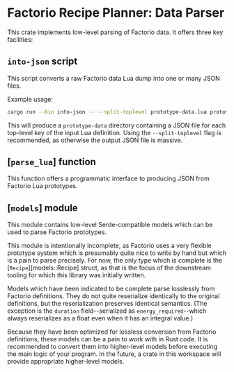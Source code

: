 # Factorio Recipe Planner: Data Parser

This crate implements low-level parsing of Factorio data. It offers three
key facilities:

## `into-json` script

This script converts a raw Factorio data Lua dump into one or many JSON
files.

Example usage:

```sh
cargo run --bin into-json -- --split-toplevel prototype-data.lua prototype-data
```

This will produce a `prototype-data` directory containing a JSON file for
each top-level key of the input Lua definition. Using the `--split-toplevel`
flag is recommended, as otherwise the output JSON file is massive.

## [`parse_lua`] function

This function offers a programmatic interface to producing JSON from
Factorio Lua prototypes.

## [`models`] module

This module contains low-level Serde-compatible models which can be used to
parse Factorio prototypes.

This module is intentionally incomplete, as Factorio uses a very flexible
prototype system which is presumably quite nice to write by hand but which
is a pain to parse precisely. For now, the only type which is complete is
the [`Recipe`][models::Recipe] struct, as that is the focus of the
downstream tooling for which this library was initially written.

Models which have been indicated to be complete parse losslessly from
Factorio definitions. They do not quite reserialize identically to the
original definitions, but the reserialization preserves identical semantics.
(The exception is the `duration` field--serialized as
`energy_required`--which always reserializes as a float even when it has an
integral value.)

Because they have been optimized for lossless conversion from Factorio
definitions, these models can be a pain to work with in Rust code. It is
recommended to convert them into higher-level models before executing the
main logic of your program. In the future, a crate in this workspace will
provide appropriate higher-level models.
